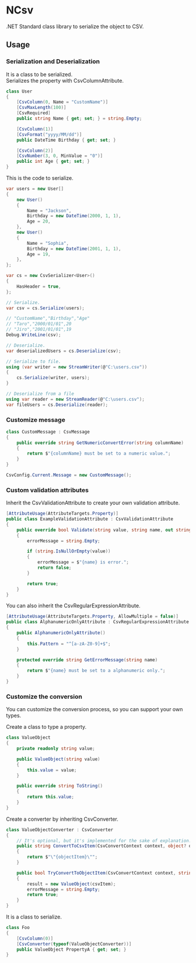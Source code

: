 # NCsv

.NET Standard class library to serialize the object to CSV.

## Usage

### Serialization and Deserialization

It is a class to be serialized.  
Serializes the property with CsvColumnAttribute.

``` c#
class User
{
    [CsvColumn(0, Name = "CustomName")]
    [CsvMaxLength(100)]
    [CsvRequired]
    public string Name { get; set; } = string.Empty;

    [CsvColumn(1)]
    [CsvFormat("yyyy/MM/dd")]
    public DateTime Birthday { get; set; }

    [CsvColumn(2)]
    [CsvNumber(3, 0, MinValue = "0")]
    public int Age { get; set; }
}
```

This is the code to serialize.

```c#
var users = new User[]
{
    new User()
    {
        Name = "Jackson",
        Birthday = new DateTime(2000, 1, 1),
        Age = 20,
    },
    new User()
    {
        Name = "Sophia",
        Birthday = new DateTime(2001, 1, 1),
        Age = 19,
    },
};

var cs = new CsvSerializer<User>()
{
    HasHeader = true,
};

// Serialize.
var csv = cs.Serialize(users);

// "CustomName","Birthday","Age"
// "Taro","2000/01/01",20
// "Jiro","2001/01/01",19
Debug.WriteLine(csv);

// Deserialize.
var deserializedUsers = cs.Deserialize(csv);

// Serialize to file.
using (var writer = new StreamWriter(@"C:\users.csv"))
{
    cs.Serialize(writer, users);
}

// Deserialize from a file
using var reader = new StreamReader(@"C:\users.csv");
var fileUsers = cs.Deserialize(reader);
```

### Customize message

```c#
class CustomMessage : CsvMessage
{
    public override string GetNumericConvertError(string columnName)
    {
        return $"{columnName} must be set to a numeric value.";
    }
}
```

```c#
CsvConfig.Current.Message = new CustomMessage();
```

### Custom validation attributes

Inherit the CsvValidationAttribute to create your own validation attribute.

```c#
[AttributeUsage(AttributeTargets.Property)]
public class ExampleValidationAttribute : CsvValidationAttribute
{
    public override bool Validate(string value, string name, out string errorMessage)
    {
        errorMessage = string.Empty;

        if (string.IsNullOrEmpty(value))
        {
            errorMessage = $"{name} is error.";
            return false;
        }

        return true;
    }
}
```

You can also inherit the CsvRegularExpressionAttribute.

```c#
[AttributeUsage(AttributeTargets.Property, AllowMultiple = false)]
public class AlphanumericOnlyAttribute : CsvRegularExpressionAttribute
{
    public AlphanumericOnlyAttribute()
    {
        this.Pattern = "^[a-zA-Z0-9]+$";
    }

    protected override string GetErrorMessage(string name)
    {
        return $"{name} must be set to a alphanumeric only.";
    }
}
```

### Customize the conversion

You can customize the conversion process, so you can support your own types.

Create a class to type a property.

```c#
class ValueObject
{
    private readonly string value;

    public ValueObject(string value)
    {
        this.value = value;
    }

    public override string ToString()
    {
        return this.value;
    }
}
```

Create a converter by inheriting CsvConverter.

```c#
class ValueObjectConverter : CsvConverter
{
    // It's optional, but it's implemented for the sake of explanation.
    public string ConvertToCsvItem(CsvConvertContext context, object? objectItem)
    {
        return $"\"{objectItem}\"";
    }

    public bool TryConvertToObjectItem(CsvConvertContext context, string csvItem, out object? result, out string errorMessage)
    {
        result = new ValueObject(csvItem);
        errorMessage = string.Empty;
        return true;
    }
}
```

It is a class to serialize.

```c#
class Foo
{
    [CsvColumn(0)]
    [CsvConverter(typeof(ValueObjectConverter))]
    public ValueObject PropertyA { get; set; }
}
```

